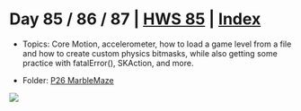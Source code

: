 # Day 85 / 86 / 87 | [HWS 85](https://www.hackingwithswift.com/100/85) | [Index](https://github.com/JulesMoorhouse/100DaysOfSwift/blob/master/README.md)

- Topics: Core Motion, accelerometer, how to load a game level from a file and how to create custom physics bitmasks, while also getting some practice with fatalError(), SKAction, and more.

- Folder: [P26 MarbleMaze](https://github.com/JulesMoorhouse/100DaysOfSwift/tree/master/P26%20MarbleMaze/MarbleMaze)

<img src="../Images/day85-p26.gif">
